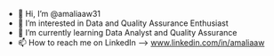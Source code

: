 - 👋 Hi, I’m @amaliaaw31
- 👀 I’m interested in Data and Quality Assurance Enthusiast
- 🌱 I’m currently learning Data Analyst and Quality Assurance
- 📫 How to reach me on LinkedIn --> www.linkedin.com/in/amaliaaw

<!---
amaliaaw31/amaliaaw31 is a ✨ special ✨ repository because its `README.md` (this file) appears on your GitHub profile.
You can click the Preview link to take a look at your changes.
--->
